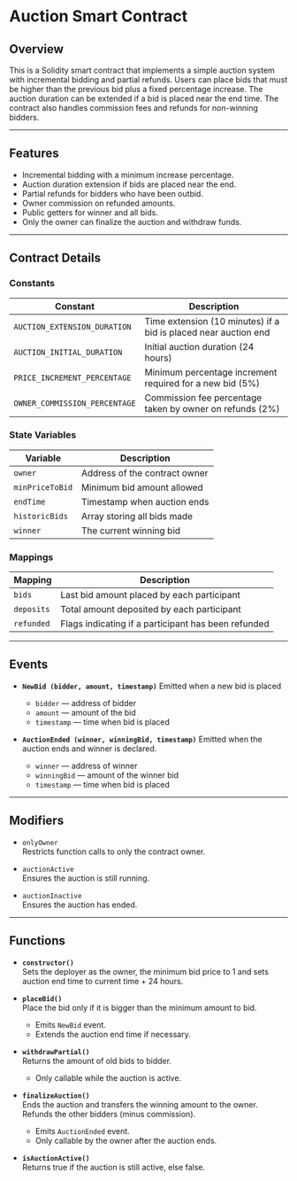 # Auction Smart Contract

## Overview

This is a Solidity smart contract that implements a simple auction system with incremental bidding and partial refunds. Users can place bids that must be higher than the previous bid plus a fixed percentage increase. The auction duration can be extended if a bid is placed near the end time. The contract also handles commission fees and refunds for non-winning bidders.

---

## Features

- Incremental bidding with a minimum increase percentage.
- Auction duration extension if bids are placed near the end.
- Partial refunds for bidders who have been outbid.
- Owner commission on refunded amounts.
- Public getters for winner and all bids.
- Only the owner can finalize the auction and withdraw funds.

---

## Contract Details

### Constants

| Constant                     | Description                                                    |
|------------------------------|----------------------------------------------------------------|
| `AUCTION_EXTENSION_DURATION` | Time extension (10 minutes) if a bid is placed near auction end |
| `AUCTION_INITIAL_DURATION`   | Initial auction duration (24 hours)                            |
| `PRICE_INCREMENT_PERCENTAGE` | Minimum percentage increment required for a new bid (5%)      |
| `OWNER_COMMISSION_PERCENTAGE`| Commission fee percentage taken by owner on refunds (2%)      |

### State Variables

| Variable         | Description                         |
|------------------|-----------------------------------|
| `owner`          | Address of the contract owner     |
| `minPriceToBid`  | Minimum bid amount allowed         |
| `endTime`        | Timestamp when auction ends        |
| `historicBids`   | Array storing all bids made        |
| `winner`         | The current winning bid            |

### Mappings

| Mapping        | Description                                         |
|----------------|----------------------------------------------------|
| `bids`         | Last bid amount placed by each participant         |
| `deposits`     | Total amount deposited by each participant         |
| `refunded`     | Flags indicating if a participant has been refunded|

---

## Events

- **`NewBid (bidder, amount, timestamp)`**
Emitted when a new bid is placed
  - `bidder` — address of bidder
  - `amount` —  amount of the bid
  - `timestamp` —  time when bid is placed

- **`AuctionEnded (winner, winningBid, timestamp)`**
Emitted when the auction ends and winner is declared.
  - `winner` — address of winner
  - `winningBid` —  amount of the winner bid
  - `timestamp` —  time when bid is placed

---

## Modifiers

- `onlyOwner`  
  Restricts function calls to only the contract owner.

- `auctionActive`  
  Ensures the auction is still running.

- `auctionInactive`  
  Ensures the auction has ended.

---

## Functions

- **`constructor()`**  
  Sets the deployer as the owner, the minimum bid price to 1 and sets auction end time to current time + 24 hours.

- **`placeBid()`**  
  Place the bid only if it is bigger than the minimum amount to bid.
  
  - Emits `NewBid` event.
  - Extends the auction end time if necessary.

- **`withdrawPartial()`**  
  Returns the amount of old bids to bidder.
 
  - Only callable while the auction is active.

- **`finalizeAuction()`**  
  Ends the auction and transfers the winning amount to the owner. Refunds the other bidders (minus commission).

  - Emits `AuctionEnded` event.
  - Only callable by the owner after the auction ends.
 
- **`isAuctionActive()`**  
  Returns true if the auction is still active, else false.

